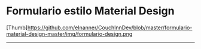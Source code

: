 # Formulario estilo Material Design

[Thumb]https://github.com/elnanner/CouchInnDev/blob/master/formulario-material-design-master/img/formulario-design.png



---
